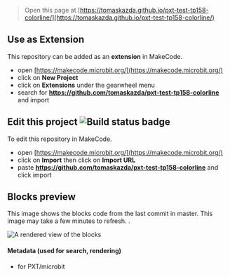 
> Open this page at [https://tomaskazda.github.io/pxt-test-tp158-colorline/](https://tomaskazda.github.io/pxt-test-tp158-colorline/)

## Use as Extension

This repository can be added as an **extension** in MakeCode.

* open [https://makecode.microbit.org/](https://makecode.microbit.org/)
* click on **New Project**
* click on **Extensions** under the gearwheel menu
* search for **https://github.com/tomaskazda/pxt-test-tp158-colorline** and import

## Edit this project ![Build status badge](https://github.com/tomaskazda/pxt-test-tp158-colorline/workflows/MakeCode/badge.svg)

To edit this repository in MakeCode.

* open [https://makecode.microbit.org/](https://makecode.microbit.org/)
* click on **Import** then click on **Import URL**
* paste **https://github.com/tomaskazda/pxt-test-tp158-colorline** and click import

## Blocks preview

This image shows the blocks code from the last commit in master.
This image may take a few minutes to refresh. .

![A rendered view of the blocks](https://github.com/tomaskazda/pxt-test-tp158-colorline/raw/master/.github/makecode/blocks.png)

#### Metadata (used for search, rendering)

* for PXT/microbit
<script src="https://makecode.com/gh-pages-embed.js"></script><script>makeCodeRender("{{ site.makecode.home_url }}", "{{ site.github.owner_name }}/{{ site.github.repository_name }}");</script>
